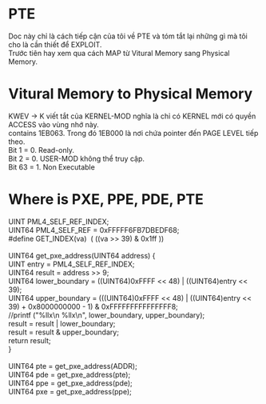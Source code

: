 <h1>PTE<br></h1>Doc này chỉ là cách tiếp cận của tôi về PTE và tóm tắt lại những gì mà tôi cho là cần thiết để EXPLOIT.<br>Trước tiên hay xem qua cách MAP từ&nbsp;Vitural Memory sang Physical Memory.<br><h1>Vitural Memory to Physical Memory<img alt="" src="https://gitlab.visc.com/anlpth/my-awesome-project/raw/9283c2624e8f0d047fcbc401fe59635e171b7f26/CVE-2017-7255/IMG/2.png"></h1>KWEV -&gt; K viết tắt của KERNEL-MOD nghĩa là chỉ có KERNEL mới có quyền ACCESS vào vùng nhớ này.<br>contains 1EB063. Trong đó 1EB000 là nơi chứa pointer đến PAGE LEVEL tiếp theo.<br>Bit 1 = 0. Read-only.<br>Bit 2 = 0. USER-MOD không thể truy cập.<br>Bit 63 = 1. Non Executable<br><h1>Where is PXE, PPE, PDE, PTE</h1><div><div>UINT	PML4_SELF_REF_INDEX;</div><div>UINT64	PML4_SELF_REF = 0xFFFFF6FB7DBEDF68;</div><div>#define GET_INDEX(va) &nbsp;( ((va &gt;&gt; 39) &amp; 0x1ff ))&nbsp;<br><br></div>UINT64 get_pxe_address(UINT64 address) {</div><div>	UINT entry = PML4_SELF_REF_INDEX;</div><div>	UINT64 result = address &gt;&gt; 9;</div><div>	UINT64 lower_boundary = ((UINT64)0xFFFF &lt;&lt; 48) | ((UINT64)entry &lt;&lt; 39);</div><div>	UINT64 upper_boundary = (((UINT64)0xFFFF &lt;&lt; 48) | ((UINT64)entry &lt;&lt; 39) + 0x8000000000 - 1) &amp; 0xFFFFFFFFFFFFFFF8;</div><div>	//printf ("%llx\n %llx\n", lower_boundary, upper_boundary);</div><div>	result = result | lower_boundary;</div><div>	result = result &amp; upper_boundary;</div><div>	return result;</div><div>}<br><br><div>	UINT64 pte = get_pxe_address(ADDR);</div><div>	UINT64 pde = get_pxe_address(pte);</div><div>	UINT64 ppe = get_pxe_address(pde);</div><div>	UINT64 pxe = get_pxe_address(ppe);<br></div></div>